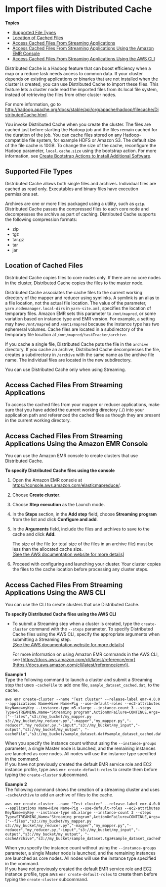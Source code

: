 # Import files with Distributed Cache<a name="emr-plan-input-distributed-cache"></a>

**Topics**
+ [Supported File Types](#emr-dev-supported-file-types)
+ [Location of Cached Files](#locationofcache)
+ [Access Cached Files From Streaming Applications](#cachemapper)
+ [Access Cached Files From Streaming Applications Using the Amazon EMR Console](#cacheinconsole)
+ [Access Cached Files From Streaming Applications Using the AWS CLI](#cacheinruby)

Distributed Cache is a Hadoop feature that can boost efficiency when a map or a reduce task needs access to common data\. If your cluster depends on existing applications or binaries that are not installed when the cluster is created, you can use Distributed Cache to import these files\. This feature lets a cluster node read the imported files from its local file system, instead of retrieving the files from other cluster nodes\. 

For more information, go to [http://hadoop\.apache\.org/docs/stable/api/org/apache/hadoop/filecache/DistributedCache\.html](http://hadoop.apache.org/docs/stable/api/org/apache/hadoop/filecache/DistributedCache.html)\.

You invoke Distributed Cache when you create the cluster\. The files are cached just before starting the Hadoop job and the files remain cached for the duration of the job\. You can cache files stored on any Hadoop\-compatible file system, for example HDFS or Amazon S3\. The default size of the file cache is 10GB\. To change the size of the cache, reconfigure the Hadoop parameter, `local.cache.size` using the bootstrap action\. For more information, see [Create Bootstrap Actions to Install Additional Software](emr-plan-bootstrap.md)\.

## Supported File Types<a name="emr-dev-supported-file-types"></a>

Distributed Cache allows both single files and archives\. Individual files are cached as read only\. Executables and binary files have execution permissions set\.

Archives are one or more files packaged using a utility, such as `gzip`\. Distributed Cache passes the compressed files to each core node and decompresses the archive as part of caching\. Distributed Cache supports the following compression formats:
+ zip
+ tgz
+ tar\.gz
+ tar
+ jar

## Location of Cached Files<a name="locationofcache"></a>

Distributed Cache copies files to core nodes only\. If there are no core nodes in the cluster, Distributed Cache copies the files to the master node\.

Distributed Cache associates the cache files to the current working directory of the mapper and reducer using symlinks\. A symlink is an alias to a file location, not the actual file location\. The value of the parameter, `yarn.nodemanager.local-dirs` in `yarn-site.xml`, specifies the location of temporary files\. Amazon EMR sets this parameter to `/mnt/mapred`, or some variation based on instance type and EMR version\. For example, a setting may have `/mnt/mapred` and `/mnt1/mapred` because the instance type has two ephemeral volumes\. Cache files are located in a subdirectory of the temporary file location at `/mnt/mapred/taskTracker/archive`\. 

If you cache a single file, Distributed Cache puts the file in the `archive` directory\. If you cache an archive, Distributed Cache decompresses the file, creates a subdirectory in `/archive` with the same name as the archive file name\. The individual files are located in the new subdirectory\.

You can use Distributed Cache only when using Streaming\.

## Access Cached Files From Streaming Applications<a name="cachemapper"></a>

To access the cached files from your mapper or reducer applications, make sure that you have added the current working directory \(\./\) into your application path and referenced the cached files as though they are present in the current working directory\.

## Access Cached Files From Streaming Applications Using the Amazon EMR Console<a name="cacheinconsole"></a>

You can use the Amazon EMR console to create clusters that use Distributed Cache\. 

**To specify Distributed Cache files using the console**

1. Open the Amazon EMR console at [https://console\.aws\.amazon\.com/elasticmapreduce/](https://console.aws.amazon.com/elasticmapreduce/)\.

1. Choose **Create cluster**\.

1. Choose **Step execution** as the Launch mode\.

1. In the **Steps** section, in the **Add step** field, choose **Streaming program** from the list and click **Configure and add**\.

1. In the **Arguments** field, include the files and archives to save to the cache and click **Add**\.

   The size of the file \(or total size of the files in an archive file\) must be less than the allocated cache size\.    
[\[See the AWS documentation website for more details\]](http://docs.aws.amazon.com/emr/latest/ManagementGuide/emr-plan-input-distributed-cache.html)

1. Proceed with configuring and launching your cluster\. Your cluster copies the files to the cache location before processing any cluster steps\.

## Access Cached Files From Streaming Applications Using the AWS CLI<a name="cacheinruby"></a>

You can use the CLI to create clusters that use Distributed Cache\. 

**To specify Distributed Cache files using the AWS CLI**
+ To submit a Streaming step when a cluster is created, type the `create-cluster` command with the `--steps` parameter\. To specify Distributed Cache files using the AWS CLI, specify the appropriate arguments when submitting a Streaming step\.     
[\[See the AWS documentation website for more details\]](http://docs.aws.amazon.com/emr/latest/ManagementGuide/emr-plan-input-distributed-cache.html)

  For more information on using Amazon EMR commands in the AWS CLI, see [https://docs.aws.amazon.com/cli/latest/reference/emr](https://docs.aws.amazon.com/cli/latest/reference/emr)\.

**Example 1**  
Type the following command to launch a cluster and submit a Streaming step that uses `-cacheFile` to add one file, `sample_dataset_cached.dat`, to the cache\.   

```
aws emr create-cluster --name "Test cluster" --release-label emr-4.0.0 --applications Name=Hive Name=Pig --use-default-roles --ec2-attributes KeyName=myKey --instance-type m5.xlarge --instance-count 3 --steps Type=STREAMING,Name="Streaming program",ActionOnFailure=CONTINUE,Args=["--files","s3://my_bucket/my_mapper.py s3://my_bucket/my_reducer.py","-mapper","my_mapper.py","-reducer","my_reducer.py,"-input","s3://my_bucket/my_input","-output","s3://my_bucket/my_output", "-cacheFile","s3://my_bucket/sample_dataset.dat#sample_dataset_cached.dat"]
```
When you specify the instance count without using the `--instance-groups` parameter, a single Master node is launched, and the remaining instances are launched as core nodes\. All nodes will use the instance type specified in the command\.  
If you have not previously created the default EMR service role and EC2 instance profile, type aws `emr create-default-roles` to create them before typing the `create-cluster` subcommand\.

**Example 2**  
The following command shows the creation of a streaming cluster and uses `-cacheArchive` to add an archive of files to the cache\.   

```
aws emr create-cluster --name "Test cluster" --release-label emr-4.0.0 --applications Name=Hive Name=Pig --use-default-roles --ec2-attributes KeyName=myKey --instance-type m5.xlarge --instance-count 3 --steps Type=STREAMING,Name="Streaming program",ActionOnFailure=CONTINUE,Args=["--files","s3://my_bucket/my_mapper.py s3://my_bucket/my_reducer.py","-mapper","my_mapper.py","-reducer","my_reducer.py,"-input","s3://my_bucket/my_input","-output","s3://my_bucket/my_output", "-cacheArchive","s3://my_bucket/sample_dataset.tgz#sample_dataset_cached"]
```
When you specify the instance count without using the `--instance-groups` parameter, a single Master node is launched, and the remaining instances are launched as core nodes\. All nodes will use the instance type specified in the command\.  
If you have not previously created the default EMR service role and EC2 instance profile, type aws `emr create-default-roles` to create them before typing the `create-cluster` subcommand\.